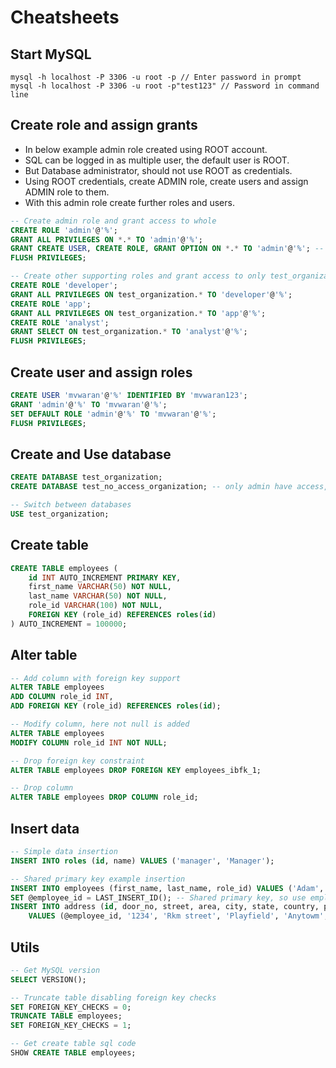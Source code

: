 # Cheatsheets

## Start MySQL

```batch
mysql -h localhost -P 3306 -u root -p // Enter password in prompt
mysql -h localhost -P 3306 -u root -p"test123" // Password in command line
```

## Create role and assign grants

- In below example admin role created using ROOT account.
- SQL can be logged in as multiple user, the default user is ROOT.
- But Database administrator, should not use ROOT as credentials.
- Using ROOT credentials, create ADMIN role, create users and assign ADMIN role to them.
- With this admin role create further roles and users.

```sql
-- Create admin role and grant access to whole
CREATE ROLE 'admin'@'%';
GRANT ALL PRIVILEGES ON *.* TO 'admin'@'%';
GRANT CREATE USER, CREATE ROLE, GRANT OPTION ON *.* TO 'admin'@'%'; -- Above grant is not enough for creating role and user
FLUSH PRIVILEGES;

-- Create other supporting roles and grant access to only test_organization database
CREATE ROLE 'developer';
GRANT ALL PRIVILEGES ON test_organization.* TO 'developer'@'%';
CREATE ROLE 'app';
GRANT ALL PRIVILEGES ON test_organization.* TO 'app'@'%';
CREATE ROLE 'analyst';
GRANT SELECT ON test_organization.* TO 'analyst'@'%';
FLUSH PRIVILEGES;
```

## Create user and assign roles

```sql
CREATE USER 'mvwaran'@'%' IDENTIFIED BY 'mvwaran123';
GRANT 'admin'@'%' TO 'mvwaran'@'%';
SET DEFAULT ROLE 'admin'@'%' TO 'mvwaran'@'%';
FLUSH PRIVILEGES;
```

## Create and Use database

```sql
CREATE DATABASE test_organization;
CREATE DATABASE test_no_access_organization; -- only admin have access, not developer, app and analyst

-- Switch between databases
USE test_organization;
```

## Create table

```sql
CREATE TABLE employees (
    id INT AUTO_INCREMENT PRIMARY KEY,
    first_name VARCHAR(50) NOT NULL,
    last_name VARCHAR(50) NOT NULL,
    role_id VARCHAR(100) NOT NULL,
    FOREIGN KEY (role_id) REFERENCES roles(id)
) AUTO_INCREMENT = 100000;
```

## Alter table

```sql
-- Add column with foreign key support
ALTER TABLE employees
ADD COLUMN role_id INT,
ADD FOREIGN KEY (role_id) REFERENCES roles(id);

-- Modify column, here not null is added
ALTER TABLE employees
MODIFY COLUMN role_id INT NOT NULL;

-- Drop foreign key constraint
ALTER TABLE employees DROP FOREIGN KEY employees_ibfk_1;

-- Drop column
ALTER TABLE employees DROP COLUMN role_id;
```

## Insert data

```sql
-- Simple data insertion
INSERT INTO roles (id, name) VALUES ('manager', 'Manager');

-- Shared primary key example insertion
INSERT INTO employees (first_name, last_name, role_id) VALUES ('Adam', 'Lee', 'hr');
SET @employee_id = LAST_INSERT_ID(); -- Shared primary key, so use employee table primary key in address table
INSERT INTO address (id, door_no, street, area, city, state, country, pin_code)
    VALUES (@employee_id, '1234', 'Rkm street', 'Playfield', 'Anytowm', 'Anystate', 'Anycountry', '123456');
```

## Utils

```sql
-- Get MySQL version
SELECT VERSION();

-- Truncate table disabling foreign key checks
SET FOREIGN_KEY_CHECKS = 0;
TRUNCATE TABLE employees;
SET FOREIGN_KEY_CHECKS = 1;

-- Get create table sql code
SHOW CREATE TABLE employees;
```